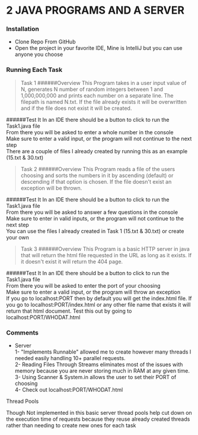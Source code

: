 # 2 JAVA PROGRAMS AND A SERVER

### Installation
- Clone Repo From GitHub
- Open the project in your favorite IDE, Mine is IntelliJ but you can use anyone you choose

### Running Each Task

> Task 1
######Overview
This Program takes in a user input value of N, generates N number of random integers
between 1 and 1,000,000,000 and prints each number on a separate line. The filepath
is named N.txt. If the file already exists it will be overwritten and if the file does
not exist it will be created.

######Test It
In an IDE there should be a button to click to run the Task1.java file  
From there you will be asked to enter a whole number in the console   
Make sure to enter a valid input, or the program will not continue to the next step   
There are a couple of files I already created by running this as an example  (15.txt & 30.txt)  

> Task 2
######Overview
This Program reads a file of the users choosing and sorts the numbers in it by ascending (default) or descending if that option is chosen.
If the file doesn't exist an exception will be thrown.

######Test It
In an IDE there should be a button to click to run the Task1.java file  
From there you will be asked to answer a few questions in the console   
Make sure to enter in valid inputs, or the program will not continue to the next step   
You can use the files I already created in Task 1 (15.txt & 30.txt) or create your own 

> Task 3
######Overview
This Program is a basic HTTP server in java that will return the html file requested in the URL as long as it exists.
If it doesn't exist it will return the 404 page.

######Test It
In an IDE there should be a button to click to run the Task1.java file  
From there you will be asked to enter the port of your choosing   
Make sure to enter a valid input, or the program will throw an exception   
If you go to localhost:PORT then by default you will get the index.html file.
If you go to localhost:PORT/index.html or any other file name that exists it will return that html document.
Test this out by going to localhost:PORT/WHODAT.html 

### Comments
- Server      
1- "Implements Runnable" allowed me to create however many threads I needed easily handling 10+ parallel requests.  
2- Reading Files Through Streams eliminates most of the issues with memory because you are never storing much in RAM at any given time.   
3- Using Scanner & System.in allows the user to set their PORT of choosing   
4- Check out localhost:PORT/WHODAT.html

Thread Pools
    
Though Not implemented in this basic server thread pools help cut down on the execution time of requests because they reuse already created threads rather than needing to create new ones for each task



